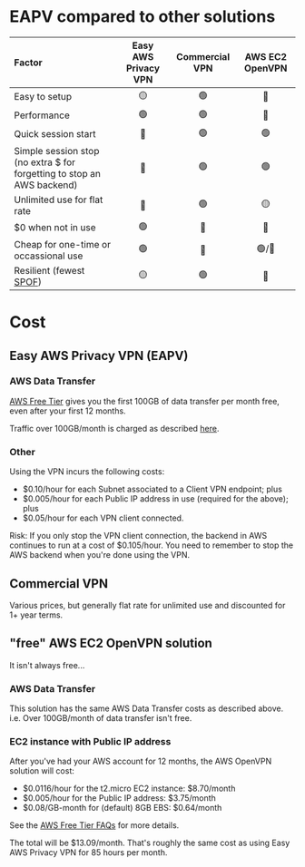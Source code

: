 # EAPV compared to other solutions

| Factor            | Easy AWS Privacy VPN | Commercial VPN | AWS EC2 OpenVPN |
| :---------------- | :------: | :------: | :------: |
| Easy to setup     | 🟡 | 🟢 | 🔴 |
| Performance       | 🟢 | 🟢 | 🔴 |
| Quick session start | 🔴 | 🟢 | 🟢 |
| Simple session stop (no extra $ for forgetting to stop an AWS backend) | 🔴 | 🟢 | 🟢 |
| Unlimited use for flat rate | 🔴 | 🟢 | 🟡 |
| $0 when not in use | 🟢 | 🔴 | 🔴 |
| Cheap for one-time or occassional use | 🟢 | 🔴 | 🟢/🔴 |
| Resilient (fewest [SPOF](https://en.wikipedia.org/wiki/Single_point_of_failure)) | 🟡 | 🟢 | 🔴 |

# Cost

## Easy AWS Privacy VPN (EAPV)

### AWS Data Transfer

[AWS Free Tier](https://aws.amazon.com/free/) gives you the first 100GB of data transfer per month free, even after your first 12 months.

Traffic over 100GB/month is charged as described [here](https://aws.amazon.com/ec2/pricing/on-demand/#Data_Transfer).

### Other

Using the VPN incurs the following costs:
- $0.10/hour for each Subnet associated to a Client VPN endpoint; plus
- $0.005/hour for each Public IP address in use (required for the above); plus
- $0.05/hour for each VPN client connected.

Risk: If you only stop the VPN client connection, the backend in AWS continues to run at a cost of $0.105/hour.  You need to remember to stop the AWS backend when you're done using the VPN.

## Commercial VPN

Various prices, but generally flat rate for unlimited use and discounted for 1+ year terms.

## "free" AWS EC2 OpenVPN solution

It isn't always free...

### AWS Data Transfer

This solution has the same AWS Data Transfer costs as described above.  i.e. Over 100GB/month of data transfer isn't free. 

### EC2 instance with Public IP address

After you've had your AWS account for 12 months, the AWS OpenVPN solution will cost:
- $0.0116/hour for the t2.micro EC2 instance: $8.70/month
- $0.005/hour for the Public IP address: $3.75/month
- $0.08/GB-month for (default) 8GB EBS: $0.64/month

See the [AWS Free Tier FAQs](https://aws.amazon.com/free/free-tier-faqs/) for more details.

The total will be $13.09/month.  That's roughly the same cost as using Easy AWS Privacy VPN for 85 hours per month.
